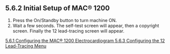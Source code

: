 ## 5.6.2 Initial Setup of MAC® 1200

1. Press the On/Standby button to turn machine ON.
2. Wait a few seconds. The self-test screen will appear, then a copyright screen. Finally the 12 lead-tracing screen will appear.


<div class="center">
<div class="btn-group">
  <a href=":pages_path:/manuals/ecg/5-06-01-configuring-mac-1200.md" class="btn btn-default">
    <span class="glyphicon glyphicon-chevron-left"></span>
    5.6.1 Configuring the MAC® 1200
  </a>

  <a href=":pages_path:/manuals/ecg" class="btn btn-default">
    <span class="glyphicon glyphicon-chevron-up"></span>
    Electrocardiogram
  </a>

  <a href=":pages_path:/manuals/ecg/5-06-03-configuring-lead-menu.md" class="btn btn-success">
    5.6.3 Configuring the 12 Lead-Tracing Menu
    <span class="glyphicon glyphicon-chevron-right"></span>
  </a>
</div>
</div>